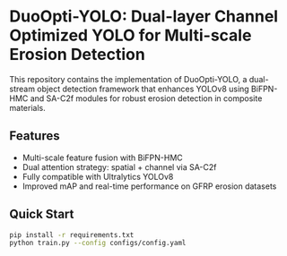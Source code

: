 # DuoOpti-YOLO: Dual-layer Channel Optimized YOLO for Multi-scale Erosion Detection

This repository contains the implementation of DuoOpti-YOLO, a dual-stream object detection framework that enhances YOLOv8 using BiFPN-HMC and SA-C2f modules for robust erosion detection in composite materials.

## Features
- Multi-scale feature fusion with BiFPN-HMC
- Dual attention strategy: spatial + channel via SA-C2f
- Fully compatible with Ultralytics YOLOv8
- Improved mAP and real-time performance on GFRP erosion datasets

## Quick Start
```bash
pip install -r requirements.txt
python train.py --config configs/config.yaml
```
